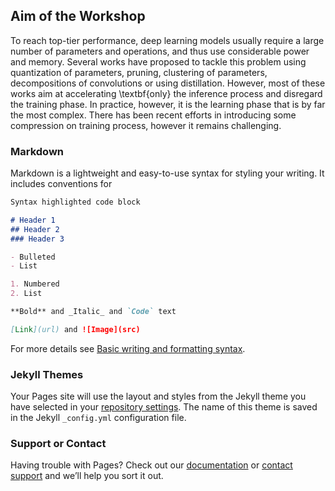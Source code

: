 ## Aim of the Workshop

To reach top-tier performance, deep learning models usually require a large number of parameters and operations, and thus use considerable power and memory. Several works have proposed to tackle this problem using quantization of parameters, pruning, clustering of parameters, decompositions of convolutions or using distillation. However, most of these works aim at accelerating \textbf{only} the inference process and disregard the training phase. In practice, however, it is the learning phase that is by far the most complex. There has been recent efforts in introducing some compression on training process, however it remains challenging.

### Markdown

Markdown is a lightweight and easy-to-use syntax for styling your writing. It includes conventions for

```markdown
Syntax highlighted code block

# Header 1
## Header 2
### Header 3

- Bulleted
- List

1. Numbered
2. List

**Bold** and _Italic_ and `Code` text

[Link](url) and ![Image](src)
```

For more details see [Basic writing and formatting syntax](https://docs.github.com/en/github/writing-on-github/getting-started-with-writing-and-formatting-on-github/basic-writing-and-formatting-syntax).

### Jekyll Themes

Your Pages site will use the layout and styles from the Jekyll theme you have selected in your [repository settings](https://github.com/HAET2021/HAET2022/settings/pages). The name of this theme is saved in the Jekyll `_config.yml` configuration file.

### Support or Contact

Having trouble with Pages? Check out our [documentation](https://docs.github.com/categories/github-pages-basics/) or [contact support](https://support.github.com/contact) and we’ll help you sort it out.
